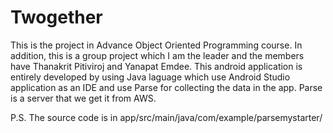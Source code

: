 # Twogether

This is the project in Advance Object Oriented Programming course. In addition, this is a group project which I am the leader and the members have Thanakrit Pitiviroj and Yanapat Emdee. This android application is entirely developed by using Java laguage which use Android Studio application as an IDE and use Parse for collecting the data in the app. Parse is a server that we get it from AWS.



P.S. The source code is in app/src/main/java/com/example/parsemystarter/
